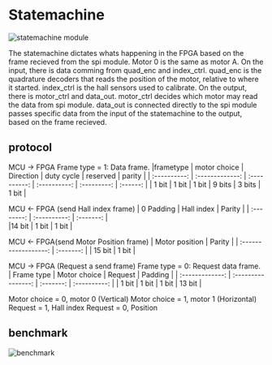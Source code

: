 # Statemachine
![statemachine module](https://i.gyazo.com/effd08d41240958dc5f1096c466e2ccb.png)

The statemachine dictates whats happening in the FPGA based on the frame recieved from the spi module.
Motor 0 is the same as motor A.
On the input, there is data comming from quad_enc and index_ctrl.
quad_enc is the quadrature decoders that reads the position of the motor, relative to where it started.
index_ctrl is the hall sensors used to calibrate. 
On the output, there is motor_ctrl and data_out.
motor_ctrl decides which motor may read the data from spi module.
data_out is connected directly to the spi module passes specific data from the input of the statemachine to the output, based on the frame recieved.

## protocol
MCU &rarr; FPGA
Frame type = 1: Data frame.
|frametype	| motor choice	| Direction	| duty cycle	| reserved	| parity	| 
| :----------:	| :-------------: 	| :----------:	| :----------:	| :---------:	| :------:	|
| 1 bit			| 1 bit					| 1 bit			| 9 bits			| 3 bits			| 1 bit		| 

MCU &larr; FPGA (send Hall index frame)
| 0 Padding	| Hall index	| Parity	|
| :--------:	| :----------:	| :-------:	|  
|14 bit			| 1 bit			| 1 bit		|

 MCU  &larr; FPGA(send Motor Position frame)
| Motor position	| Parity	|
| :------------------:	| :-------:	|
|  15 bit					| 1 bit		|

MCU &rarr; FPGA (Request a send frame)
Frame type = 0: Request data frame.
| Frame type	| Motor choice	| Request	| Padding	|
| :-------------:	| :----------------:	| :-------:	| :----------:	|
| 1 bit				| 1 bit					| 1 bit		| 13 bit		|

Motor choice = 0, motor 0 (Vertical)
Motor choice = 1, motor 1 (Horizontal)
Request = 1, Hall index
Request = 0, Position
 

## benchmark
![benchmark](https://i.gyazo.com/33c2b5907761bfed78a1ddda94417587.png)
